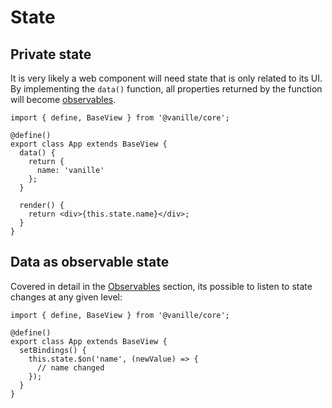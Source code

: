 # State

## Private state

It is very likely a web component will need state that is only related to its UI. By implementing the `data()` function, all properties returned by the function will become [observables](./observe-everything.md).

```tsx
import { define, BaseView } from '@vanille/core';

@define()
export class App extends BaseView {
  data() {
    return {
      name: 'vanille'
    };
  }

  render() {
    return <div>{this.state.name}</div>;
  }
}
```

## Data as observable state

Covered in detail in the [Observables](./observe-everything.md) section, its possible to listen to state changes at any given level:

```tsx
import { define, BaseView } from '@vanille/core';

@define()
export class App extends BaseView {
  setBindings() {
    this.state.$on('name', (newValue) => {
      // name changed
    });
  }
}
```
